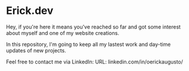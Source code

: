# Erick.dev

Hey, if you're here it means you've reached so far and got some interest about myself and one of my website creations.

In this repository, I'm going to keep all my lastest work and day-time updates of new projects.

Feel free to contact me via LinkedIn:
URL: linkedin.com/in/oerickaugusto/
